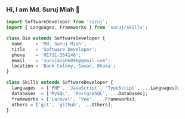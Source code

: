 ### Hi, I am Md. Suruj Miah 👋

```javascript
import SoftwareDeveloper from 'suruj';
import { Languages, Frameworks } from 'suruj/skills';

class Bio extends SoftwareDeveloper {
  name     = 'Md. Suruj Miah';
  title    = 'Software Developer';
  phone    = '01731-364148';
  email    = 'surujmiah6896@gmail.com';
  location = 'Bank Colony, Savar, Dhaka';
}

class Skills extends SoftwareDeveloper {
  languages  = ['PHP', 'JavaScript', 'TypeScript', ...Languages];
  databases  = ['MySQL', 'PostgreSQL', ...Databases];
  frameworks = ['Laravel', 'Vue', ...Frameworks];
  others = ['git', 'github', ...Others];
}
```

<!--
**surujmiah6896/surujmiah6896** is a ✨ _special_ ✨ repository because its `README.md` (this file) appears on your GitHub profile.

Here are some ideas to get you started:

- 🔭 I’m currently working on ...
- 🌱 I’m currently learning ...
- 👯 I’m looking to collaborate on ...
- 🤔 I’m looking for help with ...
- 💬 Ask me about ...
- 📫 How to reach me: ...
- 😄 Pronouns: ...
- ⚡ Fun fact: ...
-->
